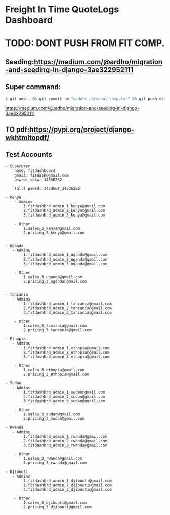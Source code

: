 
# Freight In Time QuoteLogs Dashboard

# TODO: DONT PUSH FROM FIT COMP.



## Seeding:https://medium.com/@ardho/migration-and-seeding-in-django-3ae322952111

## Super command:  

```r
$ git add . && git commit -m "update personal computer" && git push origin fit-development  && git switch main && git merge fit-development && git push origin main && git switch fit-development
```

https://medium.com/@ardho/migration-and-seeding-in-django-3ae322952111
## TO pdf:https://pypi.org/project/django-wkhtmltopdf/

## Test Accounts
    - Superuser
        name: fitdashboard
        gmail: fitdash@gmail.com
        pswrd: sdkwr_345362S2
        
        (all) pswrd: 34sdkwr_345362S2
    
    - Kenya
        - Admins
            1.fitdashbrd_admin_1_kenya@gmail.com
            2.fitdashbrd_admin_2_kenya@gmail.com
            3.fitdashbrd_admin_3_kenya@gmail.com
        
        - Other
            1.sales_3_kenya@gmail.com
            2.pricing_3_kenya@gmail.com
 
    
    - Uganda
       - Admins
            1.fitdashbrd_admin_1_uganda@gmail.com
            2.fitdashbrd_admin_2_uganda@gmail.com
            3.fitdashbrd_admin_3_uganda@gmail.com
        
        - Other
            1.sales_3_uganda@gmail.com
            2.pricing_3_uganda@gmail.com
 

    - Tanzania
       - Admins
            1.fitdashbrd_admin_1_tanzania@gmail.com
            2.fitdashbrd_admin_2_tanzania@gmail.com
            3.fitdashbrd_admin_3_tanzania@gmail.com
        
        - Other
            1.sales_3_tanzania@gmail.com
            2.pricing_3_tanzania@gmail.com

    - Ethopia
       - Admins
            1.fitdashbrd_admin_1_ethopia@gmail.com
            2.fitdashbrd_admin_2_ethopia@gmail.com
            3.fitdashbrd_admin_3_ethopia@gmail.com
        
        - Other
            1.sales_3_ethopia@gmail.com
            2.pricing_3_ethopia@gmail.com
    
    - Sudan
       - Admins
            1.fitdashbrd_admin_1_sudan@gmail.com
            2.fitdashbrd_admin_2_sudan@gmail.com
            3.fitdashbrd_admin_3_sudan@gmail.com
        
        - Other
            1.sales_3_sudan@gmail.com
            2.pricing_3_sudan@gmail.com

    - Rwanda
       - Admins
            1.fitdashbrd_admin_1_rwanda@gmail.com
            2.fitdashbrd_admin_2_rwanda@gmail.com
            3.fitdashbrd_admin_3_rwanda@gmail.com
        
        - Other
            1.sales_3_rwanda@gmail.com
            2.pricing_3_rwanda@gmail.com

    - Djibouti
       - Admins
            1.fitdashbrd_admin_1_djibouti@gmail.com
            2.fitdashbrd_admin_2_djibouti@gmail.com
            3.fitdashbrd_admin_3_djibouti@gmail.com
        
        - Other
            1.sales_3_djibouti@gmail.com
            2.pricing_3_djibouti@gmail.com